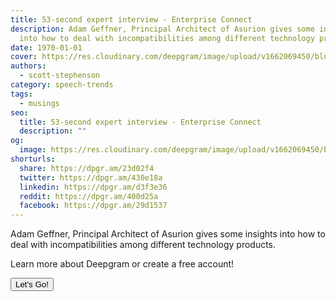 ```yaml
---
title: 53-second expert interview - Enterprise Connect
description: Adam Geffner, Principal Architect of Asurion gives some insights
  into how to deal with incompatibilities among different technology products.
date: 1970-01-01
cover: https://res.cloudinary.com/deepgram/image/upload/v1662069450/blog/untitled-4/placeholder-post-image%402x.jpg
authors:
  - scott-stephenson
category: speech-trends
tags:
  - musings
seo:
  title: 53-second expert interview - Enterprise Connect
  description: ""
og:
  image: https://res.cloudinary.com/deepgram/image/upload/v1662069450/blog/untitled-4/placeholder-post-image%402x.jpg
shorturls:
  share: https://dpgr.am/23d02f4
  twitter: https://dpgr.am/430e18a
  linkedin: https://dpgr.am/d3f3e36
  reddit: https://dpgr.am/400d25a
  facebook: https://dpgr.am/29d1537
---
```


Adam Geffner, Principal Architect of Asurion gives some insights into how to deal with incompatibilities among different technology products.

Learn more about Deepgram or create a free account!

[<button>Let's Go!</button>](https://www.deepgram.com/)
